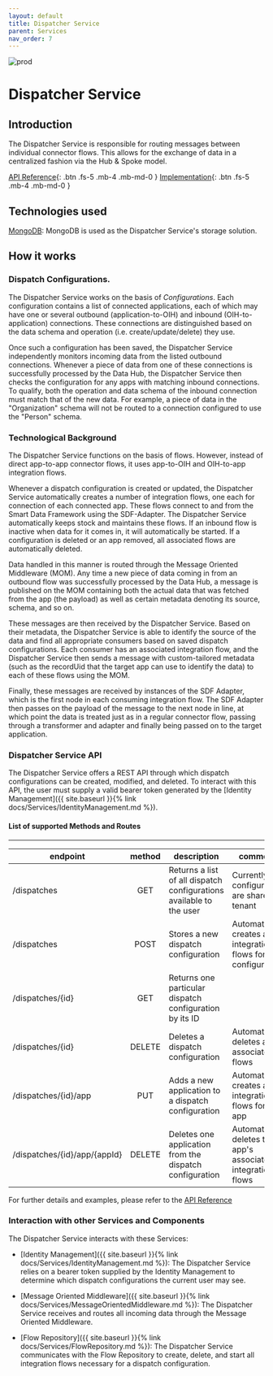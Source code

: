 ```yaml
---
layout: default
title: Dispatcher Service
parent: Services
nav_order: 7
---
```


<!-- Description Guidelines

Please note:
Use the full links to reference other files or images! Relative links will not work under our theme settings.
-->

<!-- please choose the appropriate batch and delete/comment the others  -->

![prod](https://img.shields.io/badge/Status-Production-brightgreen.svg)

# **Dispatcher Service** <!-- make sure spelling is consistent with other sources and within this document -->

## Introduction

<!-- 2 sentences: what does it do and how -->

The Dispatcher Service is responsible for routing messages between individual connector flows. This allows for the exchange of data in a centralized fashion via the Hub & Spoke model.

[API Reference](http://dispatcher-service.openintegrationhub.com/api-docs/){: .btn .fs-5 .mb-4 .mb-md-0 }
[Implementation](https://github.com/openintegrationhub/openintegrationhub/tree/master/services/dispatcher-service){: .btn .fs-5 .mb-4 .mb-md-0 }

<!-- [Service File](){: .btn .fs-5 .mb-4 .mb-md-0 } -->

## Technologies used

<!-- please name and elaborate on other technologies or standards the service uses -->

[MongoDB](https://www.mongodb.com/): MongoDB is used as the Dispatcher Service's storage solution.

## How it works

<!-- describe core functionalities and underlying concepts in more detail -->

### Dispatch Configurations.

The Dispatcher Service works on the basis of _Configurations_. Each configuration contains a list of connected applications, each of which may have one or several outbound (application-to-OIH) and inbound (OIH-to-application) connections. These connections are distinguished based on the data schema and operation (i.e. create/update/delete) they use.

Once such a configuration has been saved, the Dispatcher Service independently monitors incoming data from the listed outbound connections. Whenever a piece of data from one of these connections is successfully processed by the Data Hub, the Dispatcher Service then checks the configuration for any apps with matching inbound connections. To qualify, both the operation and data schema of the inbound connection must match that of the new data. For example, a piece of data in the "Organization" schema will not be routed to a connection configured to use the "Person" schema.

### Technological Background

The Dispatcher Service functions on the basis of flows. However, instead of direct app-to-app connector flows, it uses app-to-OIH and OIH-to-app integration flows.

Whenever a dispatch configuration is created or updated, the Dispatcher Service automatically creates a number of integration flows, one each for connection of each connected app. These flows connect to and from the Smart Data Framework using the SDF-Adapter. The Dispatcher Service automatically keeps stock and maintains these flows. If an inbound flow is inactive when data for it comes in, it will automatically be started. If a configuration is deleted or an app removed, all associated flows are automatically deleted.

Data handled in this manner is routed through the Message Oriented Middleware (MOM). Any time a new piece of data coming in from an outbound flow was successfully processed by the Data Hub, a message is published on the MOM containing both the actual data that was fetched from the app (the payload) as well as certain metadata denoting its source, schema, and so on.

These messages are then received by the Dispatcher Service. Based on their metadata, the Dispatcher Service is able to identify the source of the data and find all appropriate consumers based on saved dispatch configurations. Each consumer has an associated integration flow, and the Dispatcher Service then sends a message with custom-tailored metadata (such as the recordUid that the target app can use to identify the data) to each of these flows using the MOM.

Finally, these messages are received by instances of the SDF Adapter, which is the first node in each consuming integration flow. The SDF Adapter then passes on the payload of the message to the next node in line, at which point the data is treated just as in a regular connector flow, passing through a transformer and adapter and finally being passed on to the target application.

### Dispatcher Service API

The Dispatcher Service offers a REST API through which dispatch configurations can be created, modified, and deleted. To interact with this API, the user must supply a valid bearer token generated by the [Identity Management]({{ site.baseurl }}{% link  docs/Services/IdentityManagement.md %}).

#### List of supported Methods and Routes

---

| endpoint                     | method | description                                                         | comments                                                           |
| ---------------------------- | :----: | ------------------------------------------------------------------- | ------------------------------------------------------------------ |
| /dispatches                  |  GET   | Returns a list of all dispatch configurations available to the user | Currently, all configurations are shared by tenant                 |
| /dispatches                  |  POST  | Stores a new dispatch configuration                                 | Automatically creates all integration flows for this configuration |
| /dispatches/{id}             |  GET   | Returns one particular dispatch configuration by its ID             |                                                                    |
| /dispatches/{id}             | DELETE | Deletes a dispatch configuration                                    | Automatically deletes all associated flows                         |
| /dispatches/{id}/app         |  PUT   | Adds a new application to a dispatch configuration                  | Automatically creates all integration flows for the app            |
| /dispatches/{id}/app/{appId} | DELETE | Deletes one application from the dispatch configuration             | Automatically deletes the app's associated integration flows       |

For further details and examples, please refer to the [API Reference](http://dispatcher-service.openintegrationhub.com/api-docs/)

### Interaction with other Services and Components

The Dispatcher Service interacts with these Services:

- [Identity Management]({{ site.baseurl }}{% link  docs/Services/IdentityManagement.md %}): The Dispatcher Service relies on a bearer token supplied by the Identity Management to determine which dispatch configurations the current user may see.

- [Message Oriented Middleware]({{ site.baseurl }}{% link  docs/Services/MessageOrientedMiddleware.md %}): The Dispatcher Service receives and routes all incoming data through the Message Oriented Middleware.

- [Flow Repository]({{ site.baseurl }}{% link  docs/Services/FlowRepository.md %}): The Dispatcher Service communicates with the Flow Repository to create, delete, and start all integration flows necessary for a dispatch configuration.
